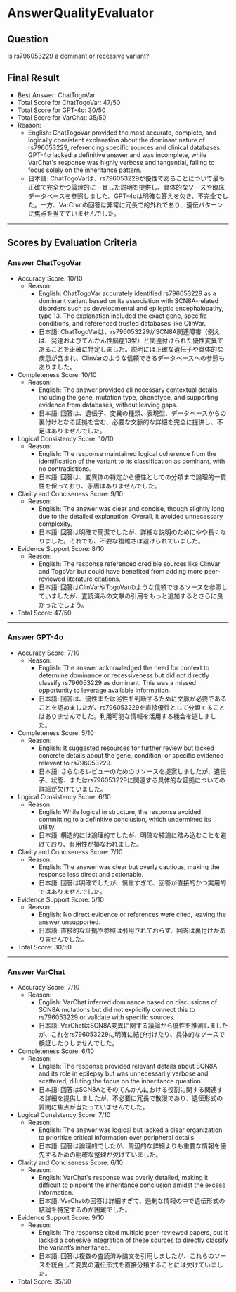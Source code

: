 # AnswerQualityEvaluator

## Question

Is rs796053229 a dominant or recessive variant?

## Final Result

- Best Answer: ChatTogoVar
- Total Score for ChatTogoVar: 47/50
- Total Score for GPT-4o: 30/50
- Total Score for VarChat: 35/50
- Reason:
  - English: ChatTogoVar provided the most accurate, complete, and logically consistent explanation about the dominant nature of rs796053229, referencing specific sources and clinical databases. GPT-4o lacked a definitive answer and was incomplete, while VarChat's response was highly verbose and tangential, failing to focus solely on the inheritance pattern.
  - 日本語: ChatTogoVarは、rs796053229が優性であることについて最も正確で完全かつ論理的に一貫した説明を提供し、具体的なソースや臨床データベースを参照しました。GPT-4oは明確な答えを欠き、不完全でした。一方、VarChatの回答は非常に冗長で的外れであり、遺伝パターンに焦点を当てていませんでした。

---

## Scores by Evaluation Criteria

### Answer ChatTogoVar
- Accuracy Score: 10/10
  - Reason: 
    - English: ChatTogoVar accurately identified rs796053229 as a dominant variant based on its association with SCN8A-related disorders such as developmental and epileptic encephalopathy, type 13. The explanation included the exact gene, specific conditions, and referenced trusted databases like ClinVar.
    - 日本語: ChatTogoVarは、rs796053229がSCN8A関連障害（例えば、発達およびてんかん性脳症13型）と関連付けられた優性変異であることを正確に特定しました。説明には正確な遺伝子や具体的な疾患が含まれ、ClinVarのような信頼できるデータベースへの参照もありました。
- Completeness Score: 10/10
  - Reason: 
    - English: The answer provided all necessary contextual details, including the gene, mutation type, phenotype, and supporting evidence from databases, without leaving gaps.
    - 日本語: 回答は、遺伝子、変異の種類、表現型、データベースからの裏付けとなる証拠を含む、必要な文脈的な詳細を完全に提供し、不足はありませんでした。
- Logical Consistency Score: 10/10
  - Reason: 
    - English: The response maintained logical coherence from the identification of the variant to its classification as dominant, with no contradictions.
    - 日本語: 回答は、変異体の特定から優性としての分類まで論理的一貫性を保っており、矛盾はありませんでした。
- Clarity and Conciseness Score: 9/10
  - Reason: 
    - English: The answer was clear and concise, though slightly long due to the detailed explanation. Overall, it avoided unnecessary complexity.
    - 日本語: 回答は明確で簡潔でしたが、詳細な説明のためにやや長くなりました。それでも、不要な複雑さは避けられていました。
- Evidence Support Score: 8/10
  - Reason: 
    - English: The response referenced credible sources like ClinVar and TogoVar but could have benefited from adding more peer-reviewed literature citations.
    - 日本語: 回答はClinVarやTogoVarのような信頼できるソースを参照していましたが、査読済みの文献の引用をもっと追加するとさらに良かったでしょう。
- Total Score: 47/50

---

### Answer GPT-4o
- Accuracy Score: 7/10
  - Reason: 
    - English: The answer acknowledged the need for context to determine dominance or recessiveness but did not directly classify rs796053229 as dominant. This was a missed opportunity to leverage available information.
    - 日本語: 回答は、優性または劣性を判断するために文脈が必要であることを認めましたが、rs796053229を直接優性として分類することはありませんでした。利用可能な情報を活用する機会を逃しました。
- Completeness Score: 5/10
  - Reason: 
    - English: It suggested resources for further review but lacked concrete details about the gene, condition, or specific evidence relevant to rs796053229.
    - 日本語: さらなるレビューのためのリソースを提案しましたが、遺伝子、状態、またはrs796053229に関連する具体的な証拠についての詳細が欠けていました。
- Logical Consistency Score: 6/10
  - Reason: 
    - English: While logical in structure, the response avoided committing to a definitive conclusion, which undermined its utility.
    - 日本語: 構造的には論理的でしたが、明確な結論に踏み込むことを避けており、有用性が損なわれました。
- Clarity and Conciseness Score: 7/10
  - Reason: 
    - English: The answer was clear but overly cautious, making the response less direct and actionable.
    - 日本語: 回答は明確でしたが、慎重すぎて、回答が直接的かつ実用的ではありませんでした。
- Evidence Support Score: 5/10
  - Reason: 
    - English: No direct evidence or references were cited, leaving the answer unsupported.
    - 日本語: 直接的な証拠や参照は引用されておらず、回答は裏付けがありませんでした。
- Total Score: 30/50

---

### Answer VarChat
- Accuracy Score: 7/10
  - Reason: 
    - English: VarChat inferred dominance based on discussions of SCN8A mutations but did not explicitly connect this to rs796053229 or validate with specific sources.
    - 日本語: VarChatはSCN8A変異に関する議論から優性を推測しましたが、これをrs796053229に明確に結び付けたり、具体的なソースで検証したりしませんでした。
- Completeness Score: 6/10
  - Reason: 
    - English: The response provided relevant details about SCN8A and its role in epilepsy but was unnecessarily verbose and scattered, diluting the focus on the inheritance question.
    - 日本語: 回答はSCN8Aとそのてんかんにおける役割に関する関連する詳細を提供しましたが、不必要に冗長で散漫であり、遺伝形式の質問に焦点が当たっていませんでした。
- Logical Consistency Score: 7/10
  - Reason: 
    - English: The answer was logical but lacked a clear organization to prioritize critical information over peripheral details.
    - 日本語: 回答は論理的でしたが、周辺的な詳細よりも重要な情報を優先するための明確な整理が欠けていました。
- Clarity and Conciseness Score: 6/10
  - Reason: 
    - English: VarChat's response was overly detailed, making it difficult to pinpoint the inheritance conclusion amidst the excess information.
    - 日本語: VarChatの回答は詳細すぎて、過剰な情報の中で遺伝形式の結論を特定するのが困難でした。
- Evidence Support Score: 9/10
  - Reason: 
    - English: The response cited multiple peer-reviewed papers, but it lacked a cohesive integration of these sources to directly classify the variant’s inheritance.
    - 日本語: 回答は複数の査読済み論文を引用しましたが、これらのソースを統合して変異の遺伝形式を直接分類することには欠けていました。
- Total Score: 35/50